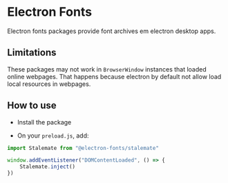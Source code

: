 # Electron Fonts

Electron fonts packages provide font archives em electron desktop apps.

## Limitations

These packages may not work in `BrowserWindow` instances that loaded online webpages. That happens because electron by default not allow load local resources in webpages.

## How to use

* Install the package

* On your `preload.js`, add:

```ts
import Stalemate from "@electron-fonts/stalemate"

window.addEventListener("DOMContentLoaded", () => {
    Stalemate.inject()
})
```